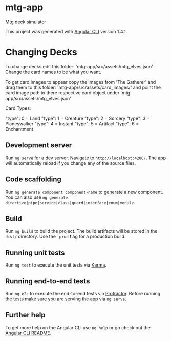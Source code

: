 # mtg-app
Mtg deck simulator

This project was generated with [Angular CLI](https://github.com/angular/angular-cli) version 1.4.1.

# Changing Decks

To change decks edit this folder: 'mtg-app/src/assets/mtg_elves.json'
Change the card names to be what you want.

To get card images to appear copy the images from 'The Gatherer' and drag them to this folder: 'mtg-app/src/assets/card_images/'
and point the card image path to there respective card object under 'mtg-app/src/assets/mtg_elves.json'

Card Types:

 "type": 0 = Land
 "type": 1 = Creature
 "type": 2 = Sorcery
 "type": 3 = Planeswalker
 "type": 4 = Instant
 "type": 5 = Artifact
 "type": 6 = Enchantment

## Development server

Run `ng serve` for a dev server. Navigate to `http://localhost:4200/`. The app will automatically reload if you change any of the source files.

## Code scaffolding

Run `ng generate component component-name` to generate a new component. You can also use `ng generate directive|pipe|service|class|guard|interface|enum|module`.

## Build

Run `ng build` to build the project. The build artifacts will be stored in the `dist/` directory. Use the `-prod` flag for a production build.

## Running unit tests

Run `ng test` to execute the unit tests via [Karma](https://karma-runner.github.io).

## Running end-to-end tests

Run `ng e2e` to execute the end-to-end tests via [Protractor](http://www.protractortest.org/).
Before running the tests make sure you are serving the app via `ng serve`.

## Further help

To get more help on the Angular CLI use `ng help` or go check out the [Angular CLI README](https://github.com/angular/angular-cli/blob/master/README.md).
